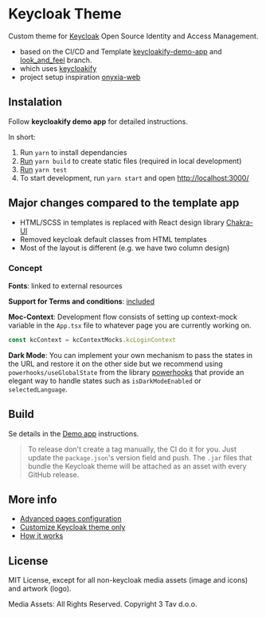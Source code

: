 # Keycloak Theme

Custom theme for [Keycloak](https://www.keycloak.org/) Open Source Identity and Access Management.

- based on the CI/CD and Template [keycloakify-demo-app](https://github.com/garronej/keycloakify-demo-app) and [look_and_feel](https://github.com/garronej/keycloakify-demo-app/tree/look_and_feel) branch.
- which uses [keycloakify](https://github.com/InseeFrLab/keycloakify)
- project setup inspiration [onyxia-web](https://github.com/InseeFrLab/onyxia-web)

## Instalation

Follow **keycloakify demo app** for detailed instructions.

In short:

1. Run `yarn` to install dependancies
2. [Run](https://github.com/InseeFrLab/keycloakify/issues/5#issuecomment-832296432) `yarn build` to create static files (required in local development)
3. [Run](https://github.com/InseeFrLab/keycloakify#some-pages-still-have-the-default-theme-why) `yarn test`
4. To start development, run `yarn start` and open [http://localhost:3000/](http://localhost:3000/)

## Major changes compared to the template app

- HTML/SCSS in templates is replaced with React design library [Chakra-UI](https://github.com/chakra-ui/chakra-ui)
- Removed keycloak default classes from HTML templates
- Most of the layout is different (e.g. we have two column design)

### Concept

**Fonts**: linked to external resources

**Support for Terms and conditions**: [included](https://github.com/InseeFrLab/keycloakify#support-for-terms-and-conditions)

**Moc-Context**: Development flow consists of setting up context-mock variable in the `App.tsx` file to whatever page you are currently working on.

```js
const kcContext = kcContextMocks.kcLoginContext
```

**Dark Mode**: You can implement your own mechanism to pass the states in the URL and restore it on the other side but we recommend using `powerhooks/useGlobalState` from the library [powerhooks](https://www.npmjs.com/package/powerhooks) that provide an elegant way to handle states such as `isDarkModeEnabled` or `selectedLanguage`.

## Build

Se details in the [Demo app](https://github.com/garronej/keycloakify-demo-app) instructions.

> To release don't create a tag manually, the CI do it for you. Just update the `package.json`'s version field and push.
> The `.jar` files that bundle the Keycloak theme will be attached as an asset with every GitHub release.

## More info

- [Advanced pages configuration](https://github.com/InseeFrLab/keycloakify#advanced-pages-configuration)
- [Customize Keycloak theme only](https://github.com/garronej/keycloakify-demo-app#keycloak-theme-only)
- [How it works](https://github.com/InseeFrLab/keycloakify/issues/5#issuecomment-832296432)

## License

MIT License, except for all non-keycloak media assets (image and icons) and artwork (logo).

Media Assets: All Rights Reserved. Copyright 3 Tav d.o.o.
